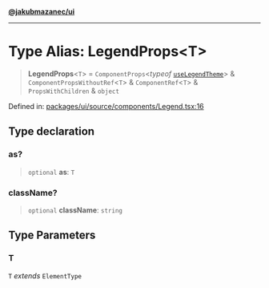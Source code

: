 [**@jakubmazanec/ui**](../README.md)

---

# Type Alias: LegendProps\<T\>

> **LegendProps**\<`T`\> = `ComponentProps`\<_typeof_
> [`useLegendTheme`](../variables/useLegendTheme.md)\> & `ComponentPropsWithoutRef`\<`T`\> &
> `ComponentRef`\<`T`\> & `PropsWithChildren` & `object`

Defined in:
[packages/ui/source/components/Legend.tsx:16](https://github.com/jakubmazanec/tools/blob/6fe16df773d5da14c29261ea934e72b3f99fabb7/packages/ui/source/components/Legend.tsx#L16)

## Type declaration

### as?

> `optional` **as**: `T`

### className?

> `optional` **className**: `string`

## Type Parameters

### T

`T` _extends_ `ElementType`
